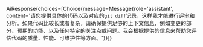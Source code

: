 AiResponse{choices=[Choice{message=Message{role='assistant', content='请您提供具体的代码以及对应的`git diff`记录，这样我才能进行评审和分析。如果代码比较长或者复杂，请确保提供足够的上下文信息，例如变更的部分、预期的功能、以及任何特定的关注点或问题。我会根据提供的信息来帮助您评估代码的质量、性能、可维护性等方面。'}}]}